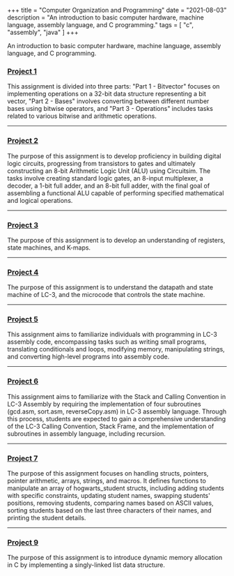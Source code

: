 +++
title = "Computer Organization and Programming"
date = "2021-08-03"
description = "An introduction to basic computer hardware, machine language, assembly language, and C programming."
tags = [
    "c", "assembly", "java"
]
+++

An introduction to basic computer hardware, machine language, assembly language, and C programming. 
<!--more-->
### [Project 1](https://github.com/le-que/Computer-Organization/tree/main/hw01)

This assignment is divided into three parts: "Part 1 - Bitvector" focuses on implementing operations on a 32-bit data structure representing a bit vector, "Part 2 - Bases" involves converting between different number bases using bitwise operators, and "Part 3 - Operations" includes tasks related to various bitwise and arithmetic operations. 
***
### [Project 2](https://github.com/le-que/Computer-Organization/tree/main/hw02)

The purpose of this assignment is to develop proficiency in building digital logic circuits, progressing from transistors to gates and ultimately constructing an 8-bit Arithmetic Logic Unit (ALU) using Circuitsim. The tasks involve creating standard logic gates, an 8-input multiplexer, a decoder, a 1-bit full adder, and an 8-bit full adder, with the final goal of assembling a functional ALU capable of performing specified mathematical and logical operations.
***
### [Project 3](https://github.com/le-que/Computer-Organization/tree/main/hw03)

The purpose of this assignment is to develop an understanding of registers, state machines, and K-maps.
***
### [Project 4](https://github.com/le-que/Computer-Organization/tree/main/hw04)

The purpose of this assignment is to understand the datapath and state machine of LC-3, and the microcode that controls the state machine.
***

### [Project 5](https://github.com/le-que/Computer-Organization/tree/main/hw05)

This assignment aims to familiarize individuals with programming in LC-3 assembly code, encompassing tasks such as writing small programs, translating conditionals and loops, modifying memory, manipulating strings, and converting high-level programs into assembly code.
***

### [Project 6](https://github.com/le-que/Computer-Organization/tree/main/hw06)

This assignment aims to familiarize with the Stack and Calling Convention in LC-3 Assembly by requiring the implementation of four subroutines (gcd.asm, sort.asm, reverseCopy.asm) in LC-3 assembly language. Through this process, students are expected to gain a comprehensive understanding of the LC-3 Calling Convention, Stack Frame, and the implementation of subroutines in assembly language, including recursion.
***

### [Project 7](https://github.com/le-que/Computer-Organization/tree/main/hw07)

The purpose of this assignment focuses on handling structs, pointers, pointer arithmetic, arrays, strings, and macros. It defines functions to manipulate an array of hogwarts_student structs, including adding students with specific constraints, updating student names, swapping students' positions, removing students, comparing names based on ASCII values, sorting students based on the last three characters of their names, and printing the student details. 
***

### [Project 9](https://github.com/le-que/Computer-Organization/tree/main/hw09)
The purpose of this assignment is to introduce dynamic memory allocation in C by implementing a singly-linked list data structure.